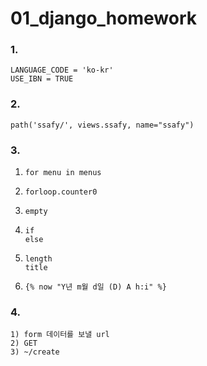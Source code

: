 # 01_django_homework

### 1.

```
LANGUAGE_CODE = 'ko-kr'
USE_IBN = TRUE
```



### 2. 

```
path('ssafy/', views.ssafy, name="ssafy")
```



### 3. 

1. ```
   for menu in menus
   ```

2. ```
   forloop.counter0
   ```

3. ```
   empty
   ```

4. ```
   if
   else
   ```

5. ```
   length
   title
   ```

6. ```
   {% now "Y년 m월 d일 (D) A h:i" %}
   ```



### 4. 

```
1) form 데이터를 보낼 url
2) GET
3) ~/create
```



